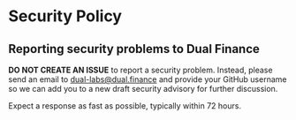 # Security Policy

## Reporting security problems to Dual Finance

**DO NOT CREATE AN ISSUE** to report a security problem. Instead, please send an
email to dual-labs@dual.finance and provide your GitHub username so we can add you
to a new draft security advisory for further discussion.

Expect a response as fast as possible, typically within 72 hours.